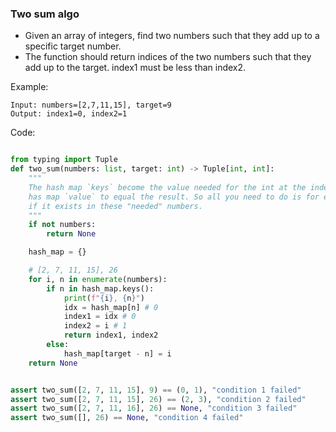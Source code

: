 ### Two sum algo

* Given an array of integers, find two numbers such that they add up to a specific target number.
* The function should return indices of the two numbers such that they add up to the target.
index1 must be less than index2.


Example:

```
Input: numbers=[2,7,11,15], target=9
Output: index1=0, index2=1
```

Code:

````python

from typing import Tuple
def two_sum(numbers: list, target: int) -> Tuple[int, int]:
    """
    The hash map `keys` become the value needed for the int at the index given by the
    has map `value` to equal the result. So all you need to do is for each number check
    if it exists in these "needed" numbers.
    """
    if not numbers:
        return None

    hash_map = {}

    # [2, 7, 11, 15], 26
    for i, n in enumerate(numbers):
        if n in hash_map.keys():
            print(f"{i}, {n}")
            idx = hash_map[n] # 0
            index1 = idx # 0
            index2 = i # 1
            return index1, index2
        else:
            hash_map[target - n] = i
    return None


assert two_sum([2, 7, 11, 15], 9) == (0, 1), "condition 1 failed"
assert two_sum([2, 7, 11, 15], 26) == (2, 3), "condition 2 failed"
assert two_sum([2, 7, 11, 16], 26) == None, "condition 3 failed"
assert two_sum([], 26) == None, "condition 4 failed"
````
